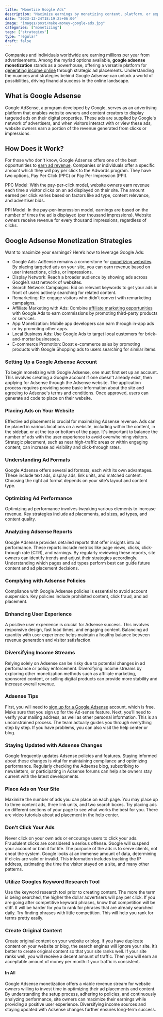 ```yaml
---
title: "Monetize Google Ads"
description: "Maximize earnings by monetizing content, platform, or expertise. Explore revenue streams like advertising, affiliate marketing, and digital products."
date: "2023-12-24T18:19:25+06:00"
image: "images/post/make-money-google-ads.jpg"
categories: ["monetizing"]
tags: ["strategies"]
type: "regular"
draft: false
---
```


Companies and individuals worldwide are earning millions per year from advertisements. Among the myriad options available, **google adsense monetization** stands as a powerhouse, offering a versatile platform for [generating income online](/blog/ways-to-make-money) through strategic ad placements. Understanding the nuances and strategies behind Google Adsense can unlock a world of possibilities, driving financial success in the online landscape.

## What is Google Adsense

Google AdSense, a program developed by Google, serves as an advertising platform that enables website owners and content creators to display targeted ads on their digital properties. These ads are supplied by Google's network of advertisers, and when visitors interact with or view these ads, website owners earn a portion of the revenue generated from clicks or impressions.

## How Does it Work?

For those who don't know, Google Adsense offers one of the best opportunities to [earn ad revenue](/blog/ad-revenue-strategies). Companies or individuals offer a specific amount which they will pay per click to the Adwords program. They have two options, Pay Per Click (PPC) or Pay Per Impression (PPI).

PPC Model: With the pay-per-click model, website owners earn revenue each time a visitor clicks on an ad displayed on their site. The amount earned per click varies based on factors like ad type, content relevance, and advertiser bids.

PPI Model: In the pay-per-impression model, earnings are based on the number of times the ad is displayed (per thousand impressions). Website owners receive revenue for every thousand impressions, regardless of clicks.

## Google Adsense Monetization Strategies

Want to maximize your earnings? Here’s how to leverage Google Ads:

- Google Ads: AdSense remains a cornerstone for [monetizing websites](/blog/how-to-monetize-a-website). By placing targeted ads on your site, you can earn revenue based on user interactions, clicks, or impressions.
- Display Network: Reach a broader audience by showing ads across Google’s vast network of websites.
- Search Network Campaigns: Bid on relevant keywords to get your ads in front of users actively searching for related content.
- Remarketing: Re-engage visitors who didn’t convert with remarketing campaigns.
- Affiliate Marketing with Ads: Combine [affiliate marketing opportunities](/blog/affiliate-marketing-fundamentals) with Google Ads to earn commissions by promoting third-party products or services.
- App Monetization: Mobile app developers can earn through in-app ads or by promoting other apps.
- Local Business Ads: Use Google Ads to target local customers for brick-and-mortar businesses.
- E-commerce Promotion: Boost e-commerce sales by promoting products with Google Shopping ads to users searching for similar items.

### Setting Up a Google Adsense Account

To begin monetizing with Google Adsense, one must first set up an account. This involves creating a Google account if one doesn't already exist, then applying for Adsense through the Adsense website. The application process requires providing some basic information about the site and agreeing to Adsense's terms and conditions. Once approved, users can generate ad code to place on their website.

### Placing Ads on Your Website

Effective ad placement is crucial for maximizing Adsense revenue. Ads can be placed in various locations on a website, including within the content, in the sidebar, or at the top or bottom of the page. It's important to balance the number of ads with the user experience to avoid overwhelming visitors. Strategic placement, such as near high-traffic areas or within engaging content, can increase ad visibility and click-through rates.

### Understanding Ad Formats

Google Adsense offers several ad formats, each with its own advantages. These include text ads, display ads, link units, and matched content. Choosing the right ad format depends on your site’s layout and content type.

### Optimizing Ad Performance

Optimizing ad performance involves tweaking various elements to increase revenue. Key strategies include ad placements, ad sizes, ad types, and content quality.

### Analyzing Adsense Reports

Google Adsense provides detailed reports that offer insights into ad performance. These reports include metrics like page views, clicks, click-through rate (CTR), and earnings. By regularly reviewing these reports, site owners can identify trends and adjust their strategies accordingly. Understanding which pages and ad types perform best can guide future content and ad placement decisions.

### Complying with Adsense Policies

Compliance with Google Adsense policies is essential to avoid account suspension. Key policies include prohibited content, click fraud, and ad placement.

### Enhancing User Experience

A positive user experience is crucial for Adsense success. This involves responsive design, fast load times, and engaging content. Balancing ad quantity with user experience helps maintain a healthy balance between revenue generation and visitor satisfaction.

### Diversifying Income Streams

Relying solely on Adsense can be risky due to potential changes in ad performance or policy enforcement. Diversifying income streams by exploring other monetization methods such as affiliate marketing, sponsored content, or selling digital products can provide more stability and increase overall revenue.

### Adsense Tips

First, you will need to [sign up for a Google Adsense](https://adsense.google.com/intl/en_us/start) account, which is free. Make sure that you sign up for the Ad-sense feature. Next, you’ll need to verify your mailing address, as well as other personal information. This is an unconstrained process. The team actually guides you through everything step by step. If you have problems, you can also visit the help center or blog.

### Staying Updated with Adsense Changes

Google frequently updates Adsense policies and features. Staying informed about these changes is vital for maintaining compliance and optimizing performance. Regularly checking the Adsense blog, subscribing to newsletters, or participating in Adsense forums can help site owners stay current with the latest developments.

### Place Ads on Your Site

Maximize the number of ads you can place on each page. You may place up to three content ads, three link units, and two search boxes. Try placing ads on different sections of your page to see what works the best for you. There are video tutorials about ad placement in the help center.

### Don’t Click Your Ads

Never click on your own ads or encourage users to click your ads. Fraudulent clicks are considered a serious offense. Google will suspend your account or ban it for life. The purpose of the ads is to serve clients, not cheat the system. Google looks at an immense amount of data, determining if clicks are valid or invalid. This information includes tracking the IP address, estimating the time the visitor stayed on a site, and many other patterns.

### Utilize Googles Keyword Research Tool

Use the keyword research tool prior to creating content. The more the term is being searched, the higher the dollar advertisers will pay per click. If you are going after competitive keyword phrases, know that competition will be stiff. It will be harder for you to rank for phrases that are already searched daily. Try finding phrases with little competition. This will help you rank for terms pretty easily.

### Create Original Content

Create original content on your website or blog. If you have duplicate content on your website or blog, the search engines will ignore your site. It’s better to create original content so that your site ranks well. If your site ranks well, you will receive a decent amount of traffic. Then you will earn an acceptable amount of money per month if your traffic is consistent.

#### In All

Google Adsense monetization offers a viable revenue stream for website owners willing to invest time in optimizing their ad placements and content. By understanding the setup process, adhering to policies, and continuously analyzing performance, site owners can maximize their earnings while providing a positive user experience. Diversifying income sources and staying updated with Adsense changes further ensures long-term success.
